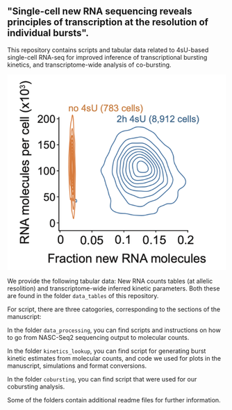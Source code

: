 ## "Single-cell new RNA sequencing reveals principles of transcription at the resolution of individual bursts".
This repository contains scripts and tabular data related to 4sU-based single-cell RNA-seq for improved inference of transcriptional bursting kinetics, and transcriptome-wide analysis of co-bursting.

![plot](https://github.com/sandberg-lab/NASC-seq2/blob/master/images/im1.png)


We provide the following tabular data: New RNA counts tables (at allelic resolition) and transcriptome-wide inferred kinetic parameters. Both these are found in the folder `data_tables` of this repository.

For script, there are three catogories, corresponding to the sections of the manuscript:

In the folder `data_processing`, you can find scripts and instructions on how to go from NASC-Seq2 sequencing output to molecular counts.

In the folder `kinetics_lookup`, you can find script for generating burst kinetic estimates from molecular counts, and code we used for plots in the manuscript, simulations and format conversions.

In the folder `cobursting`, you can find script that were used for our cobursting analysis.

Some of the folders contain additional readme files for further information.
